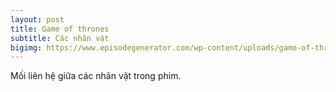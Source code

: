 ```yaml
---
layout: post
title: Game of thrones
subtitle: Các nhân vật
bigimg: https://www.episodegenerator.com/wp-content/uploads/game-of-thrones-season-4.jpg
---
```


Mối liên hệ giữa các nhân vật trong phim.
